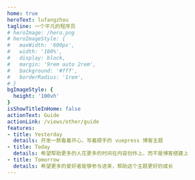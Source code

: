 ```yaml
---
home: true
heroText: lufangzhou
tagline: 一个平凡的程序员
# heroImage: /hero.png
# heroImageStyle: {
#   maxWidth: '600px',
#   width: '100%',
#   display: block,
#   margin: '9rem auto 2rem',
#   background: '#fff',
#   borderRadius: '1rem',
# }
bgImageStyle: {
  height: '100vh'
}
isShowTitleInHome: false
actionText: Guide
actionLink: /views/other/guide
features:
- title: Yesterday
  details: 开发一款看着开心、写着顺手的 vuepress 博客主题
- title: Today
  details: 希望帮助更多的人花更多的时间在内容创作上，而不是博客搭建上
- title: Tomorrow
  details: 希望更多的爱好者能够参与进来，帮助这个主题更好的成长
---
```


<!--
## 修改了一些repo的源码
目录:node_modules\vuepress-theme-reco\components\Navbar.vue
目录:node_modules\vuepress-theme-reco\components\NoteAbstractItem.vue
目录:node_modules/vuepress-theme-reco/components/HomeBlog/index.vue
修改了以上三个文件
-->
